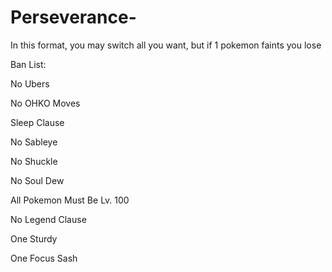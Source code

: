 Perseverance-
=============

In this format, you may switch all you want, but if 1 pokemon faints you lose

Ban List:

No Ubers

No OHKO Moves

Sleep Clause

No Sableye

No Shuckle

No Soul Dew

All Pokemon Must Be Lv. 100

No Legend Clause

One Sturdy

One Focus Sash

